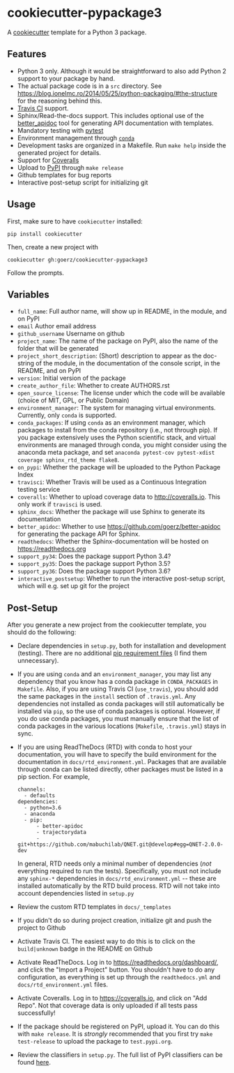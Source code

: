 cookiecutter-pypackage3
=======================

A [cookiecutter][] template for a Python 3 package.

[cookiecutter]: https://github.com/audreyr/cookiecutter


Features
--------


* Python 3 only. Although it would be straightforward to also add Python 2 support to your package by hand.
* The actual package code is in a `src` directory. See <https://blog.ionelmc.ro/2014/05/25/python-packaging/#the-structure> for the reasoning behind this.
* [Travis CI](https://travis-ci.org) support.
* Sphinx/Read-the-docs support. This includes optional use of the [better_apidoc](https://github.com/goerz/better-apidoc) tool for generating API documentation with templates.
* Mandatory testing with [pytest](https://docs.pytest.org)
* Environment management through [`conda`](https://conda.io/docs/)
* Development tasks are organized in a Makefile. Run `make help` inside the generated project for details.
* Support for [Coveralls](http://coveralls.io)
* Upload to [PyPI](https://pypi.org) through `make release`
* Github templates for bug reports
* Interactive post-setup script for initializing git


Usage
-----

First, make sure to have `cookiecutter` installed:

    pip install cookiecutter

Then, create a new project with

    cookiecutter gh:goerz/cookiecutter-pypackage3

Follow the prompts.


Variables
---------

* `full_name`: Full author name, will show up in README, in the module, and on PyPI
* `email` Author email address
* `github_username` Username on github
* `project_name`: The name of the package on PyPI, also the name of the folder that will be generated
* `project_short_description`: (Short) description to appear as the doc-string of the module, in the documentation of the console script, in the README, and on PyPI
* `version`: Initial version of the package
* `create_author_file`: Whether to create AUTHORS.rst
* `open_source_license`: The license under which the code will be available (choice of MIT, GPL, or Public Domain)
* `environment_manager`: The system for managing virtual environments. Currently, only `conda` is supported.
* `conda_packages`: If using `conda` as an environment manager, which packages to install from the conda repository (i.e., not through pip). If you package extensively uses the Python scientific stack, and virtual environments are managed through conda, you might consider using the anaconda meta package, and set `anaconda pytest-cov pytest-xdist coverage sphinx_rtd_theme flake8`.
* `on_pypi`: Whether the package will be uploaded to the Python Package Index
* `travisci`: Whether Travis will be used as a Continuous Integration testing service
* `coveralls`: Whether to upload coverage data to <http://coveralls.io>. This only work if `travisci` is used.
* `sphinx_docs`: Whether the package will use Sphinx to generate its documentation
* `better_apidoc`: Whether to use <https://github.com/goerz/better-apidoc> for generating the package API for Sphinx.
* `readthedocs`: Whether the Sphinx-documentation will be hosted on <https://readthedocs.org>
* `support_py34`: Does the package support Python 3.4?
* `support_py35`: Does the package support Python 3.5?
* `support_py36`: Does the package support Python 3.6?
* `interactive_postsetup`: Whether to run the interactive post-setup script, which will e.g. set up git for the project


Post-Setup
----------

After you generate a new project from the cookiecutter template, you should do the following:

*   Declare dependencies in `setup.py`, both for installation and development (testing).  There are no additional [pip requirement files](https://pip.pypa.io/en/stable/user_guide/#requirements-files) (I find them unnecessary).

*   If you are using `conda` and an `environment_manager`, you may list any dependency that you know has a conda package in `CONDA_PACKAGES` in `Makefile`. Also, if you are using Travis CI (`use_travis`), you should add the same packages in the `install` section of `.travis.yml`. Any dependencies not installed as conda packages will still automatically be installed via `pip`, so the use of conda packages is optional. However, if you do use conda packages, you must manually ensure that the list of conda packages in the various locations (`Makefile`, `.travis.yml`) stays in sync.

*   If you are using ReadTheDocs (RTD) with conda to host your documentation, you will have to specify the build environment for the documentation in `docs/rtd_environment.yml`.  Packages that are available through conda can be listed directly, other packages must be listed in a pip section. For example,

        channels:
          - defaults
        dependencies:
          - python=3.6
          - anaconda
          - pip:
              - better-apidoc
              - trajectorydata
              - git+https://github.com/mabuchilab/QNET.git@develop#egg=QNET-2.0.0-dev

    In general, RTD needs only a minimal number of dependencies (*not* everything required to run the tests). Specifically, you must not include any `sphinx-*` dependencies in `docs/rtd_environment.yml` -- these are installed automatically by the RTD build process. RTD will not take into account dependencies listed in `setup.py`

*   Review the custom RTD templates in `docs/_templates`

*   If you didn't do so during project creation, initialize git and push the project to Github

*   Activate Travis CI. The easiest way to do this is to click on the `build|unknown` badge in the README on Github

*   Activate ReadTheDocs. Log in to <https://readthedocs.org/dashboard/>, and click the "Import a Project" button. You shouldn't have to do any configuration, as everything is set up through the `readthedocs.yml` and `docs/rtd_environment.yml` files.

*   Activate Coveralls. Log in to <https://coveralls.io>, and click on "Add Repo". Not that coverage data is only uploaded if all tests pass successfully!

*   If the package should be registered on PyPI, upload it. You can do this with `make release`. It is *strongly* recommended that you first try `make test-release` to upload the package to `test.pypi.org`.

*   Review the classifiers in `setup.py`. The full list of PyPI classifiers can be found [here](https://pypi.python.org/pypi?:action=list_classifiers).
